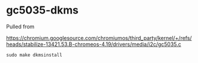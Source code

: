 # gc5035-dkms

Pulled from 

https://chromium.googlesource.com/chromiumos/third_party/kernel/+/refs/heads/stabilize-13421.53.B-chromeos-4.19/drivers/media/i2c/gc5035.c

```sudo make dkmsinstall```

